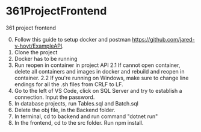 # 361ProjectFrontend
361 project frontend

0. Follow this guide to setup docker and postman https://github.com/jared-v-hoyt/ExampleAPI.
1. Clone the project
1. Docker has to be running
2. Run reopen in container in project API
2.1 If cannot open container, delete all containers and images in docker and rebuild and reopen in container.
2.2 If you're running on Windows, make sure to change line endings for all the .sh files from CRLF to LF.
3. Go to the left of VS Code, click on SQL Server and try to establish a connection. Input the password.
4. In database projects, run Tables.sql and Batch.sql
5. Delete the obj file, in the Backend folder. 
6. In terminal, cd to backend and run command "dotnet run"
7. In the frontend, cd to the src folder. Run npm install.
